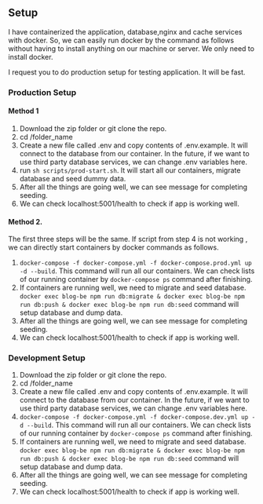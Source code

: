 ## Setup

I have containerized the application, database,nginx and cache services with docker. So, we can easily run docker by the command as follows without having to install anything on our machine or server. We only need to install docker.

I request you to do production setup for testing application. It will be fast. 

### Production Setup

#### Method 1

1. Download the zip folder or git clone the repo.
2. cd /folder_name
3. Create a new file called .env and copy contents of .env.example. It will connect to the database from our container. In the future, if we want to use third party database services, we can change .env variables here.
4. run `sh scripts/prod-start.sh`. It will start all our containers, migrate database and seed dummy data.
5. After all the things are going well, we can see message for completing seeding.
6. We can check localhost:5001/health to check if app is working well.

#### Method 2.

The first three steps will be the same. If script from step 4 is not working , we can directly start containers by docker commands as follows.

1. `docker-compose -f docker-compose.yml -f docker-compose.prod.yml up -d --build`. This command will run all our containers. We can check lists of our running container by `docker-compose ps` command after finishing.
2. If containers are running well, we need to migrate and seed database. `docker exec blog-be npm run db:migrate & docker exec blog-be npm run db:push & docker exec blog-be npm run db:seed` command will setup database and dump data.
3. After all the things are going well, we can see message for completing seeding.
4. We can check localhost:5001/health to check if app is working well.


### Development Setup

1. Download the zip folder or git clone the repo.
2. cd /folder_name
3. Create a new file called .env and copy contents of .env.example. It will connect to the database from our container. In the future, if we want to use third party database services, we can change .env variables here.
4. `docker-compose -f docker-compose.yml -f docker-compose.dev.yml up -d --build`. This command will run all our containers. We can check lists of our running container by `docker-compose ps` command after finishing.
5. If containers are running well, we need to migrate and seed database. `docker exec blog-be npm run db:migrate & docker exec blog-be npm run db:push & docker exec blog-be npm run db:seed` command will setup database and dump data.
6. After all the things are going well, we can see message for completing seeding.
7. We can check localhost:5001/health to check if app is working well.
